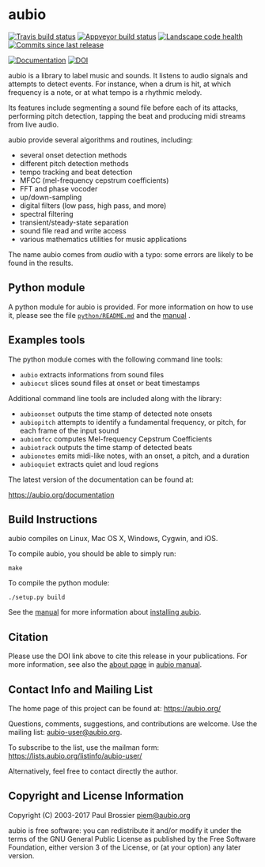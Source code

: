 aubio
=====

[![Travis build status](https://travis-ci.org/aubio/aubio.svg?branch=master)](https://travis-ci.org/aubio/aubio "Travis build status")
[![Appveyor build status](https://img.shields.io/appveyor/ci/piem/aubio/master.svg)](https://ci.appveyor.com/project/piem/aubio "Appveyor build status")
[![Landscape code health](https://landscape.io/github/aubio/aubio/master/landscape.svg?style=flat)](https://landscape.io/github/aubio/aubio/master "Landscape code health")
[![Commits since last release](https://img.shields.io/github/commits-since/aubio/aubio/0.4.4.svg)](https://github.com/aubio/aubio "Commits since last release")

[![Documentation](https://readthedocs.org/projects/aubio/badge/?version=latest)](http://aubio.readthedocs.io/en/latest/?badge=latest "Latest documentation")
[![DOI](https://zenodo.org/badge/DOI/10.5281/zenodo.438682.svg)](https://doi.org/10.5281/zenodo.438682)

aubio is a library to label music and sounds. It listens to audio signals and
attempts to detect events. For instance, when a drum is hit, at which frequency
is a note, or at what tempo is a rhythmic melody.

Its features include segmenting a sound file before each of its attacks,
performing pitch detection, tapping the beat and producing midi streams from
live audio.

aubio provide several algorithms and routines, including:

  - several onset detection methods
  - different pitch detection methods
  - tempo tracking and beat detection
  - MFCC (mel-frequency cepstrum coefficients)
  - FFT and phase vocoder
  - up/down-sampling
  - digital filters (low pass, high pass, and more)
  - spectral filtering
  - transient/steady-state separation
  - sound file read and write access
  - various mathematics utilities for music applications

The name aubio comes from _audio_ with a typo: some errors are likely to be
found in the results.

Python module
-------------

A python module for aubio is provided. For more information on how to use it,
please see the file [`python/README.md`](python/README.md) and the
[manual](https://aubio.org/manual/latest/) .

Examples tools
--------------

The python module comes with the following command line tools:

 - `aubio` extracts informations from sound files
 - `aubiocut` slices sound files at onset or beat timestamps

Additional command line tools are included along with the library:

 - `aubioonset` outputs the time stamp of detected note onsets
 - `aubiopitch` attempts to identify a fundamental frequency, or pitch, for
   each frame of the input sound
 - `aubiomfcc` computes Mel-frequency Cepstrum Coefficients
 - `aubiotrack` outputs the time stamp of detected beats
 - `aubionotes` emits midi-like notes, with an onset, a pitch, and a duration
 - `aubioquiet` extracts quiet and loud regions

The latest version of the documentation can be found at:

  https://aubio.org/documentation

Build Instructions
------------------

aubio compiles on Linux, Mac OS X, Windows, Cygwin, and iOS.

To compile aubio, you should be able to simply run:

    make

To compile the python module:

    ./setup.py build

See the [manual](https://aubio.org/manual/latest/) for more information about
[installing aubio](https://aubio.org/manual/latest/installing.html).

Citation
--------

Please use the DOI link above to cite this release in your publications. For
more information, see also the [about
page](https://aubio.org/manual/latest/about.html) in [aubio
manual](https://aubio.org/manual/latest/).

Contact Info and Mailing List
-----------------------------

The home page of this project can be found at: https://aubio.org/

Questions, comments, suggestions, and contributions are welcome. Use the
mailing list: <aubio-user@aubio.org>.

To subscribe to the list, use the mailman form:
https://lists.aubio.org/listinfo/aubio-user/

Alternatively, feel free to contact directly the author.


Copyright and License Information
---------------------------------

Copyright (C) 2003-2017 Paul Brossier <piem@aubio.org>

aubio is free software: you can redistribute it and/or modify it under the
terms of the GNU General Public License as published by the Free Software
Foundation, either version 3 of the License, or (at your option) any later
version.

